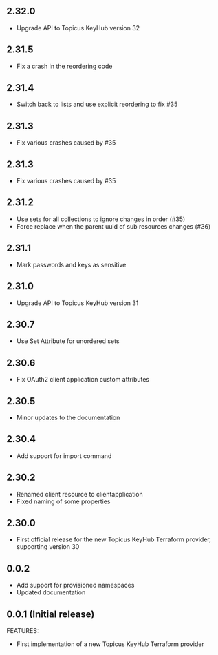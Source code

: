 ## 2.32.0
* Upgrade API to Topicus KeyHub version 32

## 2.31.5
* Fix a crash in the reordering code

## 2.31.4
* Switch back to lists and use explicit reordering to fix #35

## 2.31.3
* Fix various crashes caused by #35

## 2.31.3
* Fix various crashes caused by #35

## 2.31.2
* Use sets for all collections to ignore changes in order (#35)
* Force replace when the parent uuid of sub resources changes (#36)

## 2.31.1
* Mark passwords and keys as sensitive

## 2.31.0
* Upgrade API to Topicus KeyHub version 31

## 2.30.7
* Use Set Attribute for unordered sets

## 2.30.6
* Fix OAuth2 client application custom attributes

## 2.30.5
* Minor updates to the documentation

## 2.30.4
* Add support for import command

## 2.30.2
* Renamed client resource to clientapplication
* Fixed naming of some properties

## 2.30.0
* First official release for the new Topicus KeyHub Terraform provider, supporting version 30

## 0.0.2
* Add support for provisioned namespaces
* Updated documentation

## 0.0.1 (Initial release)

FEATURES:
* First implementation of a new Topicus KeyHub Terraform provider
